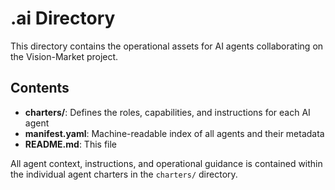 # .ai Directory

This directory contains the operational assets for AI agents collaborating on the Vision-Market project.

## Contents

- **charters/**: Defines the roles, capabilities, and instructions for each AI agent
- **manifest.yaml**: Machine-readable index of all agents and their metadata
- **README.md**: This file

All agent context, instructions, and operational guidance is contained within the individual agent charters in the `charters/` directory.
